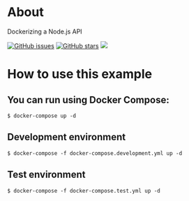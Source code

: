 # About
Dockerizing a Node.js API

[![GitHub issues](https://img.shields.io/github/issues/onildoaguiar/docker-node-api.svg "GitHub issues")](https://github.com/onildoaguiar/docker-node-api)
[![GitHub stars](https://img.shields.io/github/stars/onildoaguiar/docker-node-api.svg "GitHub stars")](https://github.com/onildoaguiar/docker-node-api)
<img src="https://img.shields.io/badge/Language-%20JavaScript%20-f9e229.svg">

# How to use this example

## You can run using Docker Compose:

```console
$ docker-compose up -d
```

## Development environment

```console
$ docker-compose -f docker-compose.development.yml up -d
```

## Test environment

```console
$ docker-compose -f docker-compose.test.yml up -d
```
